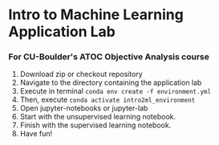 # Intro to Machine Learning Application Lab
### For CU-Boulder's ATOC Objective Analysis course

1. Download zip or checkout repository
2. Navigate to the directory containing the application lab
3. Execute in terminal `conda env create -f environment.yml`
4. Then, execute `conda activate intro2ml_environment`
5. Open jupyter-notebooks or jupyter-lab
6. Start with the unsupervised learning notebook. 
7. Finish with the supervised learning notebook.
8. Have fun!
